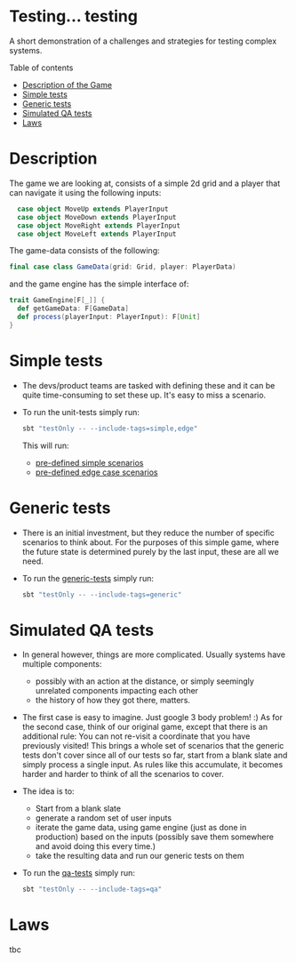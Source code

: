 # Testing... testing

A short demonstration of a challenges and strategies for testing complex systems.

Table of contents

- [Description of the Game](#description)
- [Simple tests](#simple-tests)
- [Generic tests](#generic-tests)
- [Simulated QA tests](#simulated-qa-tests)
- [Laws](#Laws)

# Description

The game we are looking at, consists of a simple 2d grid and a player that can navigate it using the following inputs:

```scala
  case object MoveUp extends PlayerInput
  case object MoveDown extends PlayerInput
  case object MoveRight extends PlayerInput
  case object MoveLeft extends PlayerInput
```

The game-data consists of the following:

```scala
final case class GameData(grid: Grid, player: PlayerData)
```

and the game engine has the simple interface of:

```scala
trait GameEngine[F[_]] {
  def getGameData: F[GameData]
  def process(playerInput: PlayerInput): F[Unit]
}
```

# Simple tests

- The devs/product teams are tasked with defining these and it can be quite time-consuming to set these up. It's easy to miss a scenario.

- To run the unit-tests simply run:

    ```bash
    sbt "testOnly -- --include-tags=simple,edge"
    ```

    This will run:

  - [pre-defined simple scenarios](./src/test/scala/logic/GameEngineV1Spec.scala#L19-L83)
  - [pre-defined edge case scenarios](./src/test/scala/logic/GameEngineV1Spec.scala#L85-L150)

# Generic tests

- There is an initial investment, but they reduce the number of specific scenarios to think about.
For the purposes of this simple game, where the future state is determined purely by the last input, these are all we need.

- To run the [generic-tests](./src/test/scala/logic/GameEngineV1Spec.scala#L151-L223) simply run:

    ```bash
    sbt "testOnly -- --include-tags=generic"
    ```

# Simulated QA tests

- In general however, things are more complicated. Usually systems have multiple components:
  - possibly with an action at the distance, or simply seemingly unrelated components impacting each other
  - the history of how they got there, matters. 

  
- The first case is easy to imagine. Just google 3 body problem! :) As for the second case, think of our original game, except that there is an additional rule: You can not re-visit a coordinate that you have previously visited! This brings a whole set of scenarios that the generic tests don't cover since all of our tests so far, start from a blank slate and simply process a single input. As rules like this accumulate, it becomes harder and harder to think of all the scenarios to cover.

- The idea is to: 
  - Start from a blank slate
  - generate a random set of user inputs
  - iterate the game data, using game engine (just as done in production) based on the inputs (possibly save them somewhere and avoid doing this every time.)
  - take the resulting data and run our generic tests on them

- To run the [qa-tests](./src/test/scala/logic/GameEngineV1Spec.scala#L224-L308) simply run:

    ```bash
    sbt "testOnly -- --include-tags=qa"
    ```
  
# Laws

tbc
